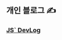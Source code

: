 
## 개인 블로그 ✍

<h3>
  <a href="https://chojs28-dev.notion.site/JS-DevLog-fadf338bf8b0448e86eba897d69b0b8a" target="_blank">
    JS` DevLog  
  </a>
</h3>

